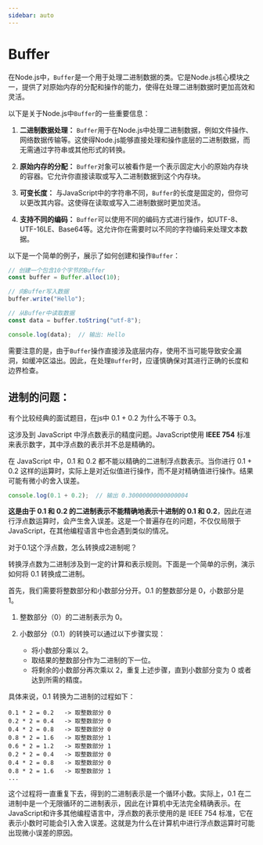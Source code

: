 ```yaml
---
sidebar: auto
---
```


# Buffer

在Node.js中，`Buffer`是一个用于处理二进制数据的类。它是Node.js核心模块之一，提供了对原始内存的分配和操作的能力，使得在处理二进制数据时更加高效和灵活。

以下是关于Node.js中`Buffer`的一些重要信息：

1. **二进制数据处理：** `Buffer`用于在Node.js中处理二进制数据，例如文件操作、网络数据传输等。这使得Node.js能够直接处理和操作底层的二进制数据，而无需通过字符串或其他形式的转换。

2. **原始内存的分配：** `Buffer`对象可以被看作是一个表示固定大小的原始内存块的容器。它允许你直接读取或写入二进制数据到这个内存块。

3. **可变长度：** 与JavaScript中的字符串不同，`Buffer`的长度是固定的，但你可以更改其内容。这使得在读取或写入二进制数据时更加灵活。

4. **支持不同的编码：** `Buffer`可以使用不同的编码方式进行操作，如UTF-8、UTF-16LE、Base64等。这允许你在需要时以不同的字符编码来处理文本数据。

以下是一个简单的例子，展示了如何创建和操作`Buffer`：

```javascript
// 创建一个包含10个字节的Buffer
const buffer = Buffer.alloc(10);

// 向Buffer写入数据
buffer.write("Hello");

// 从Buffer中读取数据
const data = buffer.toString("utf-8");

console.log(data);  // 输出: Hello
```
需要注意的是，由于`Buffer`操作直接涉及底层内存，使用不当可能导致安全漏洞，如缓冲区溢出。因此，在处理`Buffer`时，应谨慎确保对其进行正确的长度和边界检查。

## 进制的问题：

有个比较经典的面试题目，在js中 0.1 + 0.2 为什么不等于 0.3。

这涉及到 JavaScript 中浮点数表示的精度问题。JavaScript使用 **IEEE 754** 标准来表示数字，其中浮点数的表示并不总是精确的。

在 JavaScript 中，0.1 和 0.2 都不能以精确的二进制浮点数表示。当你进行 0.1 + 0.2 这样的运算时，实际上是对近似值进行操作，而不是对精确值进行操作。结果可能有微小的舍入误差。

```javascript
console.log(0.1 + 0.2);  // 输出 0.30000000000000004
```

**这是由于 0.1 和 0.2 的二进制表示不能精确地表示十进制的 0.1 和 0.2**，因此在进行浮点数运算时，会产生舍入误差。这是一个普遍存在的问题，不仅仅局限于 JavaScript，在其他编程语言中也会遇到类似的情况。

对于0.1这个浮点数，怎么转换成2进制呢？

转换浮点数为二进制涉及到一定的计算和表示规则。下面是一个简单的示例，演示如何将 0.1 转换成二进制。

首先，我们需要将整数部分和小数部分分开。0.1 的整数部分是 0，小数部分是 1。

1. 整数部分（0）的二进制表示为 0。
2. 小数部分（0.1）的转换可以通过以下步骤实现：

   - 将小数部分乘以 2。
   - 取结果的整数部分作为二进制的下一位。
   - 将剩余的小数部分再次乘以 2，重复上述步骤，直到小数部分变为 0 或者达到所需的精度。

具体来说，0.1 转换为二进制的过程如下：

```
0.1 * 2 = 0.2   -> 取整数部分 0
0.2 * 2 = 0.4   -> 取整数部分 0
0.4 * 2 = 0.8   -> 取整数部分 0
0.8 * 2 = 1.6   -> 取整数部分 1
0.6 * 2 = 1.2   -> 取整数部分 1
0.2 * 2 = 0.4   -> 取整数部分 0
0.4 * 2 = 0.8   -> 取整数部分 0
0.8 * 2 = 1.6   -> 取整数部分 1
...

```

这个过程将一直重复下去，得到的二进制表示是一个循环小数。实际上，0.1 在二进制中是一个无限循环的二进制表示，因此在计算机中无法完全精确表示。在JavaScript和许多其他编程语言中，浮点数的表示使用的是 IEEE 754 标准，它在表示小数时可能会引入舍入误差。这就是为什么在计算机中进行浮点数运算时可能出现微小误差的原因。